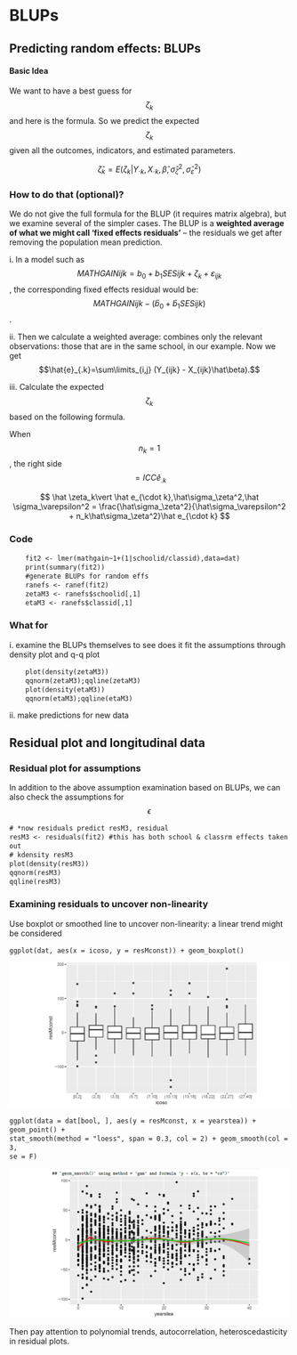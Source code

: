 # BLUPs

## Predicting random effects: BLUPs

#### Basic Idea

We want to have a best guess for $$\zeta_k$$ and here is the formula. So we predict the expected $$\zeta_k$$given all the outcomes, indicators, and estimated parameters.

$$
\hat\zeta_k = E(\zeta_k\vert Y_{\cdot k},X_{\cdot k}, \hat\beta,\hat\sigma_\zeta^2,\hat\sigma_\varepsilon^2)
$$

### How to do that \(optional\)?

We do not give the full formula for the BLUP \(it requires matrix algebra\), but we examine several of the simpler cases. The BLUP is a **weighted average of what we might call ‘fixed effects residuals’** – the residuals we get after removing the population mean prediction.

i. In a model such as $$MATHGAI{N{ijk}} = {b_0} + {b_1}SE{S{ijk}} + \zeta_k + {\varepsilon_{ijk}}$$, the corresponding fixed effects residual would be: $$MATHGAI{N{ijk}} - ({\hat b_0} + {\hat b_1}SE{S{ijk}})$$. 

ii. Then we calculate a weighted average: combines only the relevant observations: those that are in the same school, in our example. Now we get $$\hat{e}_{.k}=\sum\limits_{i,j} (Y_{ijk} - X_{ijk}\hat\beta).$$

iii. Calculate the expected $$\zeta_k$$based on the following formula. 

When $$n_k=1$$, the right side $$=ICC\hat{e}_{.k}$$

$$
\hat \zeta_k\vert \hat e_{\cdot k},\hat\sigma_\zeta^2,\hat \sigma_\varepsilon^2 = \frac{\hat\sigma_\zeta^2}{\hat\sigma_\varepsilon^2 + n_k\hat\sigma_\zeta^2}\hat e_{\cdot k}
$$

### Code

```text
    fit2 <- lmer(mathgain~1+(1|schoolid/classid),data=dat)
    print(summary(fit2))
    #generate BLUPs for random effs
    ranefs <- ranef(fit2)
    zetaM3 <- ranefs$schoolid[,1]
    etaM3 <- ranefs$classid[,1]
```

### What for

i. examine the BLUPs themselves to see does it fit the assumptions through density plot and q-q plot

```text
    plot(density(zetaM3))
    qqnorm(zetaM3);qqline(zetaM3)
    plot(density(etaM3))
    qqnorm(etaM3);qqline(etaM3)
```

ii. make predictions for new data

## Residual plot and longitudinal data

### Residual plot for assumptions

In addition to the above assumption examination based on BLUPs, we can also check the assumptions for $$\epsilon$$

```text
# *now residuals predict resM3, residual
resM3 <- residuals(fit2) #this has both school & classrm effects taken out
# kdensity resM3
plot(density(resM3))
qqnorm(resM3)
qqline(resM3)
```

### Examining residuals to uncover non-linearity

Use boxplot or smoothed line to uncover non-linearity: a linear trend might be considered

```text
ggplot(dat, aes(x = icoso, y = resMconst)) + geom_boxplot()
```

![](../../.gitbook/assets/image%20%28134%29.png)

```text
ggplot(data = dat[bool, ], aes(y = resMconst, x = yearstea)) + geom_point() +
stat_smooth(method = "loess", span = 0.3, col = 2) + geom_smooth(col = 3,
se = F)
```

![](../../.gitbook/assets/image%20%28133%29.png)

Then pay attention to polynomial trends, autocorrelation, heteroscedasticity in residual plots.

